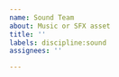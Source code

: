 ```yaml
---
name: Sound Team
about: Music or SFX asset
title: ''
labels: discipline:sound
assignees: ''

---
```

